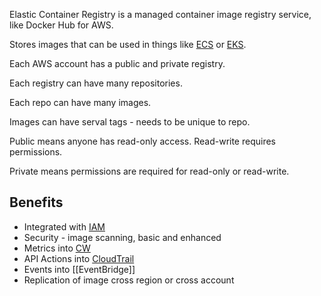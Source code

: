 Elastic Container Registry is a managed container image registry service, like Docker Hub for AWS.

Stores images that can be used in things like  [ECS](ECS.md) or [EKS](EKS.md).

Each AWS account has a public and private registry.

Each registry can have many repositories.

Each repo can have many images.

Images can have serval tags - needs to be unique to repo.

Public means anyone has read-only access. Read-write requires permissions.

Private means permissions are required for read-only or read-write.

## Benefits
- Integrated with [IAM](../Accounts/IAM.md)
- Security - image scanning, basic and enhanced
- Metrics into [CW](../Logs/CW.md)
- API Actions into [CloudTrail](../Logs/CloudTrail.md)
- Events into [[EventBridge]]
- Replication of image cross region or cross account